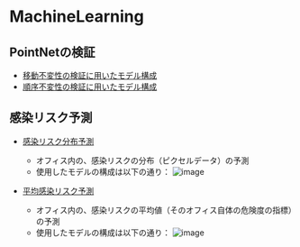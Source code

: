 # MachineLearning

## PointNetの検証
- [移動不変性の検証に用いたモデル構成](https://user-images.githubusercontent.com/87505664/186805063-48a962df-7903-4b26-a02c-c95d6b2b35ba.png)
- [順序不変性の検証に用いたモデル構成](https://user-images.githubusercontent.com/87505664/186805292-8f6294ab-6439-4942-a84f-4ddcc4eb2b0b.png)


## 感染リスク予測

- [感染リスク分布予測](https://github.com/Enehentaro/MachineLearning/blob/main/PredictionOfInfectionRateWithPointNet_test.ipynb)
  - オフィス内の、感染リスクの分布（ピクセルデータ）の予測
  - 使用したモデルの構成は以下の通り：
![image](https://user-images.githubusercontent.com/87505664/186586289-e6a72517-4070-41e6-9b0e-50c86bc8ce10.png)

- [平均感染リスク予測](https://github.com/Enehentaro/MachineLearning/blob/main/RoIPredictionWithPointNet_inRoom.ipynb)
  - オフィス内の、感染リスクの平均値（そのオフィス自体の危険度の指標）の予測
  - 使用したモデルの構成は以下の通り：
![image](https://user-images.githubusercontent.com/87505664/186586551-19c9f286-add1-415e-88da-fef2e4ac525f.png)
